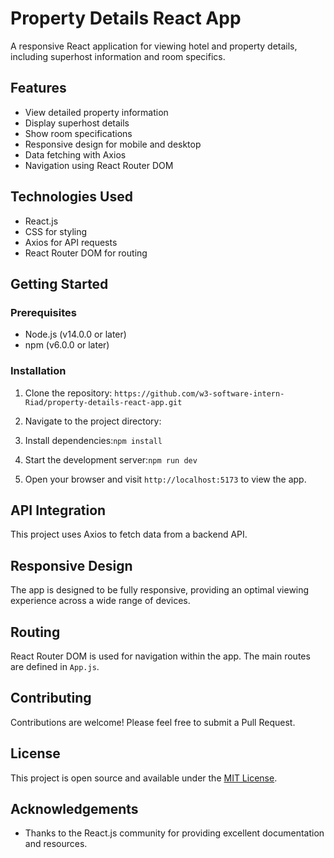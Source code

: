 # Property Details React App

A responsive React application for viewing hotel and property details, including superhost information and room specifics.

## Features

- View detailed property information
- Display superhost details
- Show room specifications
- Responsive design for mobile and desktop
- Data fetching with Axios
- Navigation using React Router DOM

## Technologies Used

- React.js
- CSS for styling
- Axios for API requests
- React Router DOM for routing

## Getting Started

### Prerequisites

- Node.js (v14.0.0 or later)
- npm (v6.0.0 or later)

### Installation

1. Clone the repository:
```https://github.com/w3-software-intern-Riad/property-details-react-app.git```

2. Navigate to the project directory:
3. Install dependencies:```npm install```
4. Start the development server:```npm run dev```
5. Open your browser and visit `http://localhost:5173` to view the app.

## API Integration

This project uses Axios to fetch data from a backend API.

## Responsive Design

The app is designed to be fully responsive, providing an optimal viewing experience across a wide range of devices. 

## Routing

React Router DOM is used for navigation within the app. The main routes are defined in `App.js`.

## Contributing

Contributions are welcome! Please feel free to submit a Pull Request.

## License

This project is open source and available under the [MIT License](LICENSE).

## Acknowledgements

- Thanks to the React.js community for providing excellent documentation and resources.


